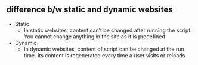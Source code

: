 ## difference b/w static and dynamic websites

- Static
    - In static websites, content can’t be changed after running the script. You cannot change anything in the site as it is predefined
- Dynamic
    - In dynamic websites, content of script can be changed at the run time. Its content is regenerated every time a user visits or reloads